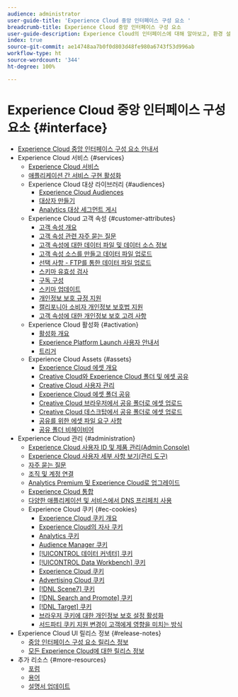 ```yaml
---
audience: administrator
user-guide-title: 'Experience Cloud 중앙 인터페이스 구성 요소 '
breadcrumb-title: Experience Cloud 중앙 인터페이스 구성 요소
user-guide-description: Experience Cloud의 인터페이스에 대해 알아보고, 환경 설정을 구성하고, 도움말 및 비즈니스 개체 검색에 관해 알아보십시오. 사용자 및 제품 관리, 고객 속성, 대상 라이브러리, 쿠키 및 Experience Cloud Assets에 대한 도움을 받으십시오.
index: true
source-git-commit: ae14748aa7b0f0d803d48fe980a6743f53d996ab
workflow-type: ht
source-wordcount: '344'
ht-degree: 100%

---
```



# Experience Cloud 중앙 인터페이스 구성 요소 {#interface}

+ [Experience Cloud 중앙 인터페이스 구성 요소 안내서](experience-cloud.md)
+ Experience Cloud 서비스 {#services}
   + [Experience Cloud 서비스](core-services-landing.md)
   + [애플리케이션 간 서비스 구현 활성화](core-services.md)
   + Experience Cloud 대상 라이브러리 {#audiences}
      + [Experience Cloud Audiences](audience-library.md)
      + [대상자 만들기](t-audience-create.md)
      + [Analytics 대상 세그먼트 게시](t-publish-audience-segment.md)
   + Experience Cloud 고객 속성 {#customer-attributes}
      + [고객 속성 개요](attributes.md)
      + [고객 속성 관련 자주 묻는 질문](faq-crs.md)
      + [고객 속성에 대한 데이터 파일 및 데이터 소스 정보](crs-data-file.md)
      + [고객 속성 소스를 만들고 데이터 파일 업로드](t-crs-usecase.md)
      + [선택 사항 - FTP를 통한 데이터 파일 업로드](t-upload-attributes-ftp.md)
      + [스키마 유효성 검사](validate-schema.md)
      + [구독 구성](subscription.md)
      + [스키마 업데이트](t-update-schema.md)
      + [개인정보 보호 규정 지원](gdpr.md)
      + [캘리포니아 소비자 개인정보 보호법 지원](ccpa.md)
      + [고객 속성에 대한 개인정보 보호 고려 사항](privacy-mac.md)
   + Experience Cloud 활성화 {#activation}
      + [활성화 개요](activation.md)
      + [Experience Platform Launch 사용자 안내서](https://experienceleague.adobe.com/docs/experience-platform/tags/home.html?lang=ko-KR)
      + [트리거](triggers.md)
   + Experience Cloud Assets {#assets}
      + [Experience Cloud 에셋 개요](experience-cloud-assets.md)
      + [Creative Cloud와 Experience Cloud 폴더 및 에셋 공유](creative-cloud.md)
      + [Creative Cloud 사용자 관리](t-admin-add-cc-user.md)
      + [Experience Cloud 에셋 폴더 공유](t-share-creative-cloud.md)
      + [Creative Cloud 브라우저에서 공유 폴더로 에셋 업로드](t-upload-asset-cc.md)
      + [Creative Cloud 데스크탑에서 공유 폴더로 에셋 업로드](t-cc-asset-upload-thor.md)
      + [공유를 위한 에셋 파일 요구 사항](assets-file-reqs.md)
      + [공유 폴더 비헤이비어](asset-behavior.md)
+ Experience Cloud 관리 {#administration}
   + [Experience Cloud 사용자 ID 및 제품 관리(Admin Console)](admin-getting-started.md)
   + [Experience Cloud 사용자 세부 사항 보기(관리 도구)](admin-tool-experience-cloud.md)
   + [자주 묻는 질문](faq.md)
   + [조직 및 계정 연결](organizations.md)
   + [Analytics Premium 및 Experience Cloud로 업그레이드](upgrade-to-analytics-premium.md)
   + [Experience Cloud 통합](marketing-cloud-integrations.md)
   + [다양한 애플리케이션 및 서비스에서 DNS 프리페치 사용](dns-prefetch.md)
   + Experience Cloud 쿠키 {#ec-cookies}
      + [Experience Cloud 쿠키 개요](cookies-privacy.md)
      + [Experience Cloud의 자사 쿠키](cookies-first-party.md)
      + [Analytics 쿠키](cookies-analytics.md)
      + [Audience Manager 쿠키](cookies-am.md)
      + [[!UICONTROL 데이터 커넥터] 쿠키](cookies-dc.md)
      + [[!UICONTROL Data Workbench] 쿠키](cookies-insight.md)
      + [Experience Cloud 쿠키](cookies-mc.md)
      + [Advertising Cloud 쿠키](cookies-advertising-cloud.md)
      + [[!DNL Scene7] 쿠키](cookies-s7.md)
      + [[!DNL Search and Promote] 쿠키](cookies-snp.md)
      + [[!DNL Target] 쿠키](cookies-target.md)
      + [브라우저 쿠키에 대한 개인정보 보호 설정 활성화](browser-cookie-settings.md)
      + [서드파티 쿠키 지원 변경이 고객에게 영향을 미치는 방식](cookies-thirdparty.md)
+ Experience Cloud UI 릴리스 정보 {#release-notes}
   + [중앙 인터페이스 구성 요소 릴리스 정보](release-notes.md)
   + [모든 Experience Cloud에 대한 릴리스 정보](https://experienceleague.adobe.com/docs/release-notes/experience-cloud/current.html?lang=ko-KR)
+ 추가 리소스 {#more-resources}
   + [포럼](https://experienceleaguecommunities.adobe.com/)
   + [용어](terms.md)
   + [설명서 업데이트](doc-updates.md)
